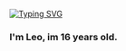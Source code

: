 <!--<p align="center">
  <img align="center" src="https://github-readme-stats.vercel.app/api?username=LeoHP08&show_icons=true&theme=chartreuse-dark"/>
</p>-->
<a href="https://git.io/typing-svg"><img src="https://readme-typing-svg.herokuapp.com?font=Fira+Code&duration=3000&pause=500&color=4EB5F7&random=false&width=435&lines=print(%22Hello+world!%22);Hello+world!" alt="Typing SVG" /></a>
### I'm Leo, im 16 years old.

